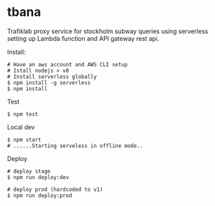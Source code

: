 # tbana

Trafiklab proxy service for stockholm subway queries using serverless setting up Lambda function and API gateway rest api.

Install:
```
# Have an aws account and AWS CLI setup
# Istall nodejs > v8
# Install serverless globally
$ npm install -g serverless
$ npm install
```
Test
```
$ npm test
```
Local dev
```
$ npm start
# ......Starting serveless in offline mode..
```
Deploy
```
# deploy stage
$ npm run deploy:dev

# deploy prod (hardcoded to v1)
$ npm run deploy:prod
```
